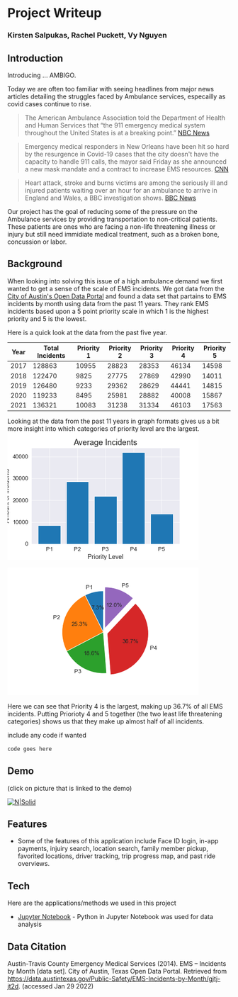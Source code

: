# Project Writeup
### Kirsten Salpukas, Rachel Puckett, Vy Nguyen

## Introduction
Introducing ... AMBIGO.

Today we are often too familiar with seeing headlines from major news articles detailing the struggles faced by Ambulance services, especailly as covid cases continue to rise.

> The American Ambulance Association told the Department of Health and Human Services that “the 911 emergency medical system throughout the United States is at a breaking point.” [NBC News](https://www.nbcnews.com/news/us-news/ambulance-companies-breaking-point-after-receiving-little-covid-aid-n1249586)

> Emergency medical responders in New Orleans have been hit so hard by the resurgence in Covid-19 cases that the city doesn't have the capacity to handle 911 calls, the mayor said Friday as she announced a new mask mandate and a contract to increase EMS resources. [CNN](https://www.cnn.com/2021/07/31/us/new-orleans-covid-19-surge/index.html)

> Heart attack, stroke and burns victims are among the seriously ill and injured patients waiting over an hour for an ambulance to arrive in England and Wales, a BBC investigation shows. [BBC News](https://www.bbc.com/news/health-51269618)

Our project has the goal of reducing some of the pressure on the Ambulance services by providing transportation to non-critical patients. These patients are ones who are facing a non-life threatening illness or injury but still need immidiate medical treatment, such as a broken bone, concussion or labor.

## Background

When looking into solving this issue of a high ambulance demand we first wanted to get a sense of the scale of EMS incidents. We got data from the [City of Austin's Open Data Portal](https://data.austintexas.gov/) and found a data set that partains to EMS incidents by month using data from the past 11 years. They rank EMS incidents based upon a 5 point priority scale in which 1 is the highest priority and 5 is the lowest.

Here is a quick look at the data from the past five year.

| Year | Total Incidents | Priority 1 | Priority 2 | Priority 3 | Priority 4 | Priority 5 |
| ------ | ------ | ------ | ------ | ------ | ------ | ------ |
| 2017 | 128863 | 10955 | 28823 | 28353 | 46134 | 14598 |
| 2018 | 122470 | 9825 | 27775 | 27869 | 42990 | 14011 |
| 2019 | 126480 | 9233 | 29362 | 28629 | 44441 | 14815 |
| 2020 | 119233 | 8495 | 25981 | 28882 | 40008 | 15867 |
| 2021 | 136321 | 10083 | 31238 | 31334 | 46103 | 17563 |

Looking at the data from the past 11 years in graph formats gives us a bit more insight into which categories of priority level are the largest.  
![BarGraph](https://github.com/vyn203/Hackathon-Project/blob/main/Average_Incidents_Bar_Graph.png?raw=true)

![PieChart](https://github.com/vyn203/Hackathon-Project/blob/main/Average_Incidents_Pie_Chart.png?raw=true)

Here we can see that Priority 4 is the largest, making up 36.7% of all EMS incidents. Putting Priorioty 4 and 5 together (the two least life threatening categories) shows us that they make up almost half of all incidents.

include any code if wanted

```sh
code goes here
```

## Demo

(click on picture that is linked to the demo)

[![N|Solid](https://givebycell.com/wp-content/uploads/2015/08/give_mobilewebsiteicon.png)](https://www.google.com/) 
## Features

- Some of the features of this application include Face ID login, in-app payments, injuiry search, location search, family member pickup, favorited locations, driver tracking, trip progress map, and past ride overviews.

## Tech

Here are the applications/methods we used in this project

- [Jupyter Notebook](https://jupyter.org/) - Python in Jupyter Notebook was used for data analysis

## Data Citation
Austin-Travis County Emergency Medical Services (2014). EMS – Incidents by Month [data set]. City of Austin, Texas Open Data Portal. Retrieved from https://data.austintexas.gov/Public-Safety/EMS-Incidents-by-Month/gjtj-jt2d.
(accessed Jan 29 2022)
